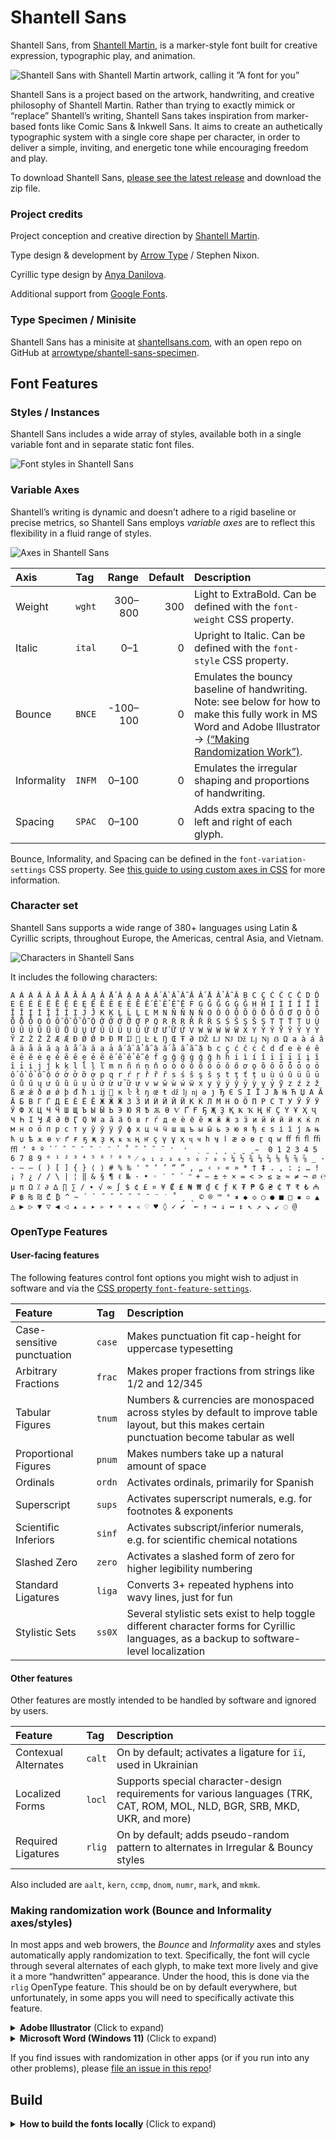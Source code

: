 # Shantell Sans

Shantell Sans, from [Shantell Martin](https://shantellmartin.art/), is a marker-style font built for creative expression, typographic play, and animation.

![Shantell Sans with Shantell Martin artwork, calling it ”A font for you”](specimens/shantell_sans-hero_16x9.png)

Shantell Sans is a project based on the artwork, handwriting, and creative philosophy of Shantell Martin. Rather than trying to exactly mimick or “replace” Shantell’s writing, Shantell Sans takes inspiration from marker-based fonts like Comic Sans & Inkwell Sans. It aims to create an authetically typographic system with a single core shape per character, in order to deliver a simple, inviting, and energetic tone while encouraging freedom and play.

To download Shantell Sans, [please see the latest release](https://github.com/arrowtype/shantell-sans/releases) and download the zip file.

### Project credits

Project conception and creative direction by [Shantell Martin](https://shantellmartin.art/info).

Type design & development by [Arrow Type](https://arrowtype.com) / Stephen Nixon.

Cyrillic type design by [Anya Danilova](http://anyadanilova.com).

Additional support from [Google Fonts](https://fonts.google.com).

### Type Specimen / Minisite

Shantell Sans has a minisite at [shantellsans.com](https://shantellsans.com), with an open repo on GitHub at [arrowtype/shantell-sans-specimen](https://github.com/arrowtype/shantell-sans-specimen).

## Font Features

### Styles / Instances

Shantell Sans includes a wide array of styles, available both in a single variable font and in separate static font files.

![Font styles in Shantell Sans](specimens/shantell-sans-waterfall_square.gif)

### Variable Axes

Shantell’s writing is dynamic and doesn’t adhere to a rigid baseline or precise metrics, so Shantell Sans employs *variable axes* are to reflect this flexibility in a fluid range of styles.

![Axes in Shantell Sans](specimens/shantell_sans-axes.png)

Axis        | Tag    |    Range | Default | Description
:-----------|:-------|---------:|--------:|:----------------------------------------------------------------------------
Weight      | `wght` |  300–800 |     300 | Light to ExtraBold. Can be defined with the `font-weight` CSS property.
Italic      | `ital` |      0–1 |       0 | Upright to Italic. Can be defined with the `font-style` CSS property.
Bounce      | `BNCE` | -100–100 |       0 | Emulates the bouncy baseline of handwriting. Note: see below for how to make this fully work in MS Word and Adobe Illustrator → [(“Making Randomization Work”)](#making-randomization-work-bounce-and-informality-axesstyles).
Informality | `INFM` |    0–100 |       0 | Emulates the irregular shaping and proportions of handwriting.
Spacing     | `SPAC` |    0–100 |       0 | Adds extra spacing to the left and right of each glyph.

Bounce, Informality, and Spacing can be defined in the `font-variation-settings` CSS property. See [this guide to using custom axes in CSS](https://variablefonts.io/about-variable-fonts/#custom) for more information.

### Character set

Shantell Sans supports a wide range of 380+ languages using Latin & Cyrillic scripts, throughout Europe, the Americas, central Asia, and Vietnam. 

![Characters in Shantell Sans](specimens/shantell_sans-character_set.png)

It includes the following characters:

```
A À Á Â Ã Ä Å Ā Ă Ą Ǎ Ǻ Ȁ Ȃ Ạ Ả Ấ Ầ Ẩ Ẫ Ậ Ắ Ằ Ẳ Ẵ Ặ B C Ç Ć Ĉ Ċ Č D Ď E È É Ê Ë Ē Ĕ Ė Ę Ě Ȅ Ȇ Ẹ Ẻ Ẽ Ế Ề Ể Ễ Ệ F G Ĝ Ğ Ġ Ģ Ǧ H Ĥ I Ì Í Î Ï Ĩ Ī Ĭ Į İ Ȉ Ȋ Ỉ Ị J Ĵ K Ķ L Ĺ Ļ Ľ M N Ñ Ń Ņ Ň O Ò Ó Ô Õ Ö Ō Ŏ Ő Ơ Ǫ Ȍ Ȏ Ȫ Ȭ Ȱ Ọ Ỏ Ố Ồ Ổ Ỗ Ộ Ớ Ờ Ở Ỡ Ợ P Q R Ŕ Ŗ Ř Ȑ Ȓ S Ś Ŝ Ş Š Ș T Ţ Ť Ț U Ù Ú Û Ü Ũ Ū Ŭ Ů Ű Ų Ư Ǔ Ȕ Ȗ Ụ Ủ Ứ Ừ Ử Ữ Ự V W Ŵ Ẁ Ẃ Ẅ X Y Ý Ŷ Ÿ Ȳ Ỳ Ỵ Ỷ Ỹ Z Ź Ż Ž Æ Ǽ Ð Ø Ǿ Þ Đ Ħ Ĳ  Ŀ Ł Ŋ Œ Ŧ Ə Ǆ Ǉ Ǌ ǅ ǈ ǋ ẞ Ω a à á â ã ä å ā ă ą ǎ ǻ ȁ ȃ ạ ả ấ ầ ẩ ẫ ậ ắ ằ ẳ ẵ ặ b c ç ć ĉ ċ č d ď e è é ê ë ē ĕ ė ę ě ȅ ȇ ẹ ẻ ẽ ế ề ể ễ ệ f g ĝ ğ ġ ģ ǧ h ĥ i ì í î ï ĩ ī ĭ į ȉ ȋ ỉ ị j ĵ k ķ l ĺ ļ ľ m n ñ ń ņ ň o ò ó ô õ ö ō ŏ ő ơ ǫ ȍ ȏ ȫ ȭ ȱ ọ ỏ ố ồ ổ ỗ ộ ớ ờ ở ỡ ợ p q r ŕ ŗ ř ȑ ȓ s ś ŝ ş š ș t ţ ť ț u ù ú û ü ũ ū ŭ ů ű ų ư ǔ ȕ ȗ ụ ủ ứ ừ ử ữ ự v w ŵ ẁ ẃ ẅ x y ý ÿ ŷ ȳ ỳ ỵ ỷ ỹ z ź ż ž ß æ ǽ ð ø ǿ þ đ ħ ı ĳ  ĸ ŀ ł ŋ œ ŧ ǆ ǉ ǌ ə ȷ Ђ Є Ѕ І Ї Ј Љ Њ Ћ Џ А Ӑ Ӓ Б В Г Ѓ Д Е Ѐ Ё Ӗ Ж Ӂ Ӝ З Ӟ И Ѝ Й Ӣ Ӥ К Ќ Л М Н О Ӧ П Р С Т У Ў Ӯ Ӱ Ӳ Ф Х Ц Ч Ӵ Ш Щ Ъ Ы Ӹ Ь Э Ю Я Ѣ Ѫ Ѳ Ѵ Ґ Ғ Ҕ Җ Ҙ Қ Ҝ Ҡ Ң Ҥ Ҫ Ү Ұ Ҳ Ҷ Ҹ Һ Ӏ Ӌ Ӕ Ә Ө Ӷ Ԛ Ԝ а ӑ ӓ б в г ѓ д е ѐ ё ӗ ж ӂ ӝ з ӟ и й ѝ ӣ ӥ к ќ л м н о ӧ п р с т у ў ӯ ӱ ӳ ф х ц ч ӵ ш щ ъ ы ӹ ь э ю я ђ є ѕ і ї ј љ њ ћ џ ѣ ѫ ѳ ѵ ґ ғ ҕ җ ҙ қ ҝ ҡ ң ҥ ҫ ү ұ ҳ ҷ ҹ һ ӌ ӏ ӕ ә ө ӷ ԛ ԝ ﬀ ﬁ ﬂ ﬃ ﬄ ʼ ª º ̀ ́  ̂  ̃  ̄  ̆  ̇  ̈  ̉  ̊  ̋  ̌  ̏  ̑  ̒  ̛  ̣  ̤  ̦  ̧  ̨  ̮  ̱ ̵  0 1 2 3 4 5 6 7 8 9 ⁰ ¹ ² ³ ⁴ ⁵ ⁶ ⁷ ⁸ ⁹ ⁄ ₀ ₁ ₂ ₃ ₄ ₅ ₆ ₇ ₈ ₉ ¼ ½ ¾ ⅓ ⅔ ⅛ ⅜ ⅝ ⅞ _ - ‐ – — ( ) [ ] { } ⟨ ⟩ # % ‰ ' " ‘ ’ “ ” ‚ „ ‹ › « » * † ‡ . , : ; … ! ¡ ? ¿ / / \ | ¦ ‖ & § ¶ ℓ № · • ◦ ′ ″ ʹ ʺ + − ± ÷ × = < > ≤ ≥ ≈ ≠ ¬ ∅ ℮ µ π Ω ⁒ ∂ ∆ ∏ ∑ ∕ ∙ √ ∞ ∫ $ ¢ £ ¤ ¥ ₡ ₤ ₦ ₩ ₫ € ƒ ₭ ₮ ₱ ₲ ₴ ₵ ₸ ₹ ₺ ₼ ₽ ฿ ₨ ₪ ₾ ₿ ^ ~ ´ ` ˝ ˆ ˇ ˘ ˜ ¯ ¨ ˙ ˚ ¸ ˛ © ® ™ ° ⏸ ◆ ◇ ○ ● ■ □ ▪ ▫ ▲ △ ▶ ▷ ▼ ▽ ◀ ◁ ▴ ▵ ▸ ▹ ▾ ▿ ◂ ◃ ♡ ♥ ◊ ✓ ✔ ­ ← ↑ → ↓ ↔ ↕ ↖ ↗ ↘ ↙ ◌ @
```

### OpenType Features

#### User-facing features 

The following features control font options you might wish to adjust in software and via the [CSS property `font-feature-settings`](https://developer.mozilla.org/en-US/docs/Web/CSS/font-feature-settings).

Feature                    | Tag    | Description
:--------------------------|:-------|:-----------------------------------------------------------------------------------------------------------------------------------------------
Case-sensitive punctuation | `case` | Makes punctuation fit cap-height for uppercase typesetting
Arbitrary Fractions        | `frac` | Makes proper fractions from strings like 1/2 and 12/345
Tabular Figures            | `tnum` | Numbers & currencies are monospaced across styles by default to improve table layout, but this makes certain punctuation become tabular as well
Proportional Figures       | `pnum` | Makes numbers take up a natural amount of space
Ordinals                   | `ordn` | Activates ordinals, primarily for Spanish
Superscript                | `sups` | Activates superscript numerals, e.g. for footnotes & exponents
Scientific Inferiors       | `sinf` | Activates subscript/inferior numerals, e.g. for scientific chemical notations
Slashed Zero               | `zero` | Activates a slashed form of zero for higher legibility numbering
Standard Ligatures         | `liga` | Converts 3+ repeated hyphens into wavy lines, just for fun
Stylistic Sets             | `ss0X` | Several stylistic sets exist to help toggle different character forms for Cyrillic languages, as a backup to software-level localization

#### Other features 

Other features are mostly intended to be handled by software and ignored by users.

Feature              | Tag    | Description
:--------------------|:-------|:----------------------------------------------------------------------------------------------------------------------------
Contexual Alternates | `calt` | On by default; activates a ligature for `її`, used in Ukrainian
Localized Forms      | `locl` | Supports special character-design requirements for various languages (TRK, CAT, ROM, MOL, NLD, BGR, SRB, MKD, UKR, and more)
Required Ligatures   | `rlig` | On by default; adds pseudo-random pattern to alternates in Irregular & Bouncy styles

Also included are `aalt`, `kern`, `ccmp`, `dnom`, `numr`, `mark`, and `mkmk`.

### Making randomization work (Bounce and Informality axes/styles)

In most apps and web browers, the *Bounce* and *Informality* axes and styles automatically apply randomization to text. Specifically, the font will cycle through several alternates of each glyph, to make text more lively and give it a more “handwritten” appearance. Under the hood, this is done via the `rlig` OpenType feature. This should be on by default everywhere, but unfortunately, in some apps you will need to specifically activate this feature.

<details>
<summary><b><!-------->Adobe Illustrator<!--------></b> (Click to expand)</summary>

To use `rlig` in Adobe Illustrator, you must use one of the “Middle Eastern” line composers (as of Illustrator 2023, Version 27).

1. Navigate to Illustrator > Preferences > Type
2. Click the checkbox “Show Indic Options”
3. Then, open the Paragraph panel (Window > Type > Paragraph)
4. Open the hamburger/flyout menu of the Paragraph panel, and select “Middle Eastern & South Asian Every-line Composer”

Note: this is harder than it should be, as `rlig` is supposed to work by default – and does in most apps! If you would like Adobe to improve this, please [go vote ”Critical” on this Adobe Forum Post](https://illustrator.uservoice.com/forums/333657-illustrator-desktop-feature-requests/suggestions/33434134-opentype-ligature-features-ccmp-and-rlig-do-not-wo).

</details>

<details>
<summary><b><!-------->Microsoft Word (Windows 11)<!--------></b> (Click to expand)</summary>

1. Search for `Font Settings` in the top search bar.
2. In the ”Advanced” tab, find the ”Ligatures” menu and select **Standard Only**

</details>

If you find issues with randomization in other apps (or if you run into any other problems), please [file an issue in this repo](https://github.com/arrowtype/shantell-sans/issues)!

## Build

<details>
<summary><b><!-------->How to build the fonts locally<!--------></b> (Click to expand)</summary>

### Set up requirements

Make a virtual environment:

```bash
python3 -m venv venv
```

Activate venv:

```
source venv/bin/activate
```

Install dependencies:

```bash
pip install -U -r requirements.txt
```

Finally, give the build scripts permission to run:

```bash
chmod +x scripts--build/*.sh
```

Finally, you will also need to separately install [google/woff2](https://github.com/google/woff2) to enable the `woff2_compress` and `woff2_decompress` commands. Open a new terminal session, window, or tab to do this step.

```bash
# 👉 open a new terminal session first, then run this
git clone --recursive https://github.com/google/woff2.git
cd woff2
make clean all
```

### Building the fonts

```bash
source venv/bin/activate # activate venv if not already active
```

Clean the prior run prep:

```bash
make clean
```

Then, run the variable font build:

```bash
make vf
```

This will take the `.glyphspackage` source and create the folder `sources/build-prep` with intermediate sources required for the final font build. When the build succeeds, the variable font will open in your default font-opening application (I recommend Font Goggles).

If you want, you can also build the static fonts. Be aware: there are a lot of static fonts, so this takes some time!

```bash
make statics
```

If you want to build everything all at once, you can use `make full`. If you just want to run the build prep pipeline, you can use `make prep`.


## Release

Update the version number in `version.txt` to the desired next release number, then build fonts with the `make` workflow described above.

A zipped archive of the fonts folder is created as the final step of the `make statics` command.

Finally, go update the download links in the Shantell Sans web specimen.

</details>
